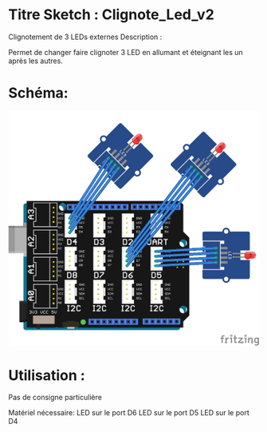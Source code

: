 # Titre Sketch : Clignote_Led_v2
Clignotement de 3 LEDs externes
Description :

Permet de changer faire clignoter 3 LED en allumant et éteignant les un après les autres.

# Schéma: 

![Schéma](https://raw.githubusercontent.com/JustinMartinDev/ProjetArduino_C/master/Clignote_Led_v2/schema_arduino.png)

# Utilisation :
Pas de consigne particulière

Matériel nécessaire:
LED sur le port D6
LED sur le port D5
LED sur le port D4
